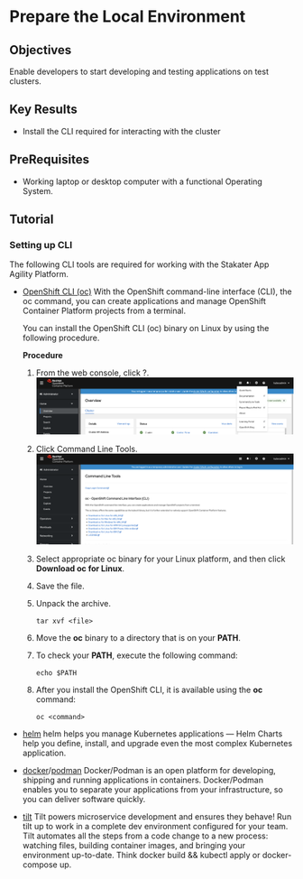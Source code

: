 # Prepare the Local Environment

## Objectives

Enable developers to start developing and testing applications on test clusters.

## Key Results

- Install the CLI required for interacting with the cluster

## PreRequisites

- Working laptop or desktop computer with a functional Operating System.

## Tutorial

### Setting up CLI

The following CLI tools are required for working with the Stakater App Agility Platform.

- [OpenShift CLI (oc)](https://docs.openshift.com/container-platform/4.16/cli_reference/openshift_cli/getting-started-cli.html#cli-installing-cli-web-console_cli-developer-commands) With the OpenShift command-line interface (CLI), the oc command, you can create applications and manage OpenShift Container Platform projects from a terminal.

    You can install the OpenShift CLI (oc) binary on Linux by using the following procedure.

    **Procedure**

    1. From the web console, click ?.
        ![OpenShift Console](images/console1.png)
    1. Click Command Line Tools.
        ![OpenShift Console](images/console2.png)
    1. Select appropriate oc binary for your Linux platform, and then click **Download oc for Linux**.

    1. Save the file.
    1. Unpack the archive.

        ```shell
        tar xvf <file>
        ```

    1. Move the **oc** binary to a directory that is on your **PATH**.
    1. To check your **PATH**, execute the following command:

        ```shell
        echo $PATH
        ```

    1. After you install the OpenShift CLI, it is available using the **oc** command:

        ```shell
        oc <command>
        ```

- [helm](https://helm.sh/docs/intro/install/) helm helps you manage Kubernetes applications — Helm Charts help you define, install, and upgrade even the most complex Kubernetes application.

- [docker](https://docs.docker.com/get-docker/)/[podman](https://podman.io/) Docker/Podman is an open platform for developing, shipping and running applications in containers. Docker/Podman enables you to separate your applications from your infrastructure, so you can deliver software quickly.

- [tilt](https://docs.tilt.dev/install.html) Tilt powers microservice development and ensures they behave! Run tilt up to work in a complete dev environment configured for your team. Tilt automates all the steps from a code change to a new process: watching files, building container images, and bringing your environment up-to-date. Think docker build && kubectl apply or docker-compose up.
